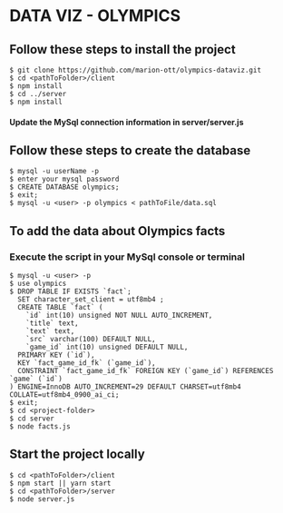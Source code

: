 # DATA VIZ - OLYMPICS

## Follow these steps to install the project 

```shell
$ git clone https://github.com/marion-ott/olympics-dataviz.git
$ cd <pathToFolder>/client
$ npm install
$ cd ../server
$ npm install
```
#### Update the MySql connection information in server/server.js

## Follow these steps to create the database
```shell
$ mysql -u userName -p
$ enter your mysql password
$ CREATE DATABASE olympics;
$ exit;
$ mysql -u <user> -p olympics < pathToFile/data.sql
```

## To add the data about Olympics facts

### Execute the script in your MySql console or terminal

```shell
$ mysql -u <user> -p
$ use olympics
$ DROP TABLE IF EXISTS `fact`;
  SET character_set_client = utf8mb4 ;
  CREATE TABLE `fact` (
    `id` int(10) unsigned NOT NULL AUTO_INCREMENT,
    `title` text,
    `text` text,
    `src` varchar(100) DEFAULT NULL,
    `game_id` int(10) unsigned DEFAULT NULL,
  PRIMARY KEY (`id`),
  KEY `fact_game_id_fk` (`game_id`),
  CONSTRAINT `fact_game_id_fk` FOREIGN KEY (`game_id`) REFERENCES `game` (`id`)
) ENGINE=InnoDB AUTO_INCREMENT=29 DEFAULT CHARSET=utf8mb4 COLLATE=utf8mb4_0900_ai_ci;
$ exit;
$ cd <project-folder>
$ cd server
$ node facts.js
```


## Start the project locally
```shell
$ cd <pathToFolder>/client
$ npm start || yarn start
$ cd <pathToFolder>/server
$ node server.js
```

